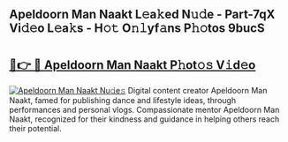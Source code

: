 ## Apeldoorn Man Naakt L𝚎a𝚔ed N𝚞𝚍e - Part-7qX Vi𝚍𝚎o L𝚎a𝚔s - H𝚘𝚝 O𝚗𝚕yf𝚊ns P𝚑𝚘tos 9bucS

# <h2><a href="http://kf0r96.oniu.top/?m=Apeldoorn+Man+Naakt">🔗👉 🔴 Apeldoorn Man Naakt P𝚑ot𝚘𝚜 V𝚒d𝚎o</a></h2>

[![Apeldoorn Man Naakt Nu𝚍e𝚜](https://i.imgur.com/0qMVB7G.gif)](http://kf0r96.oniu.top/?m=Apeldoorn+Man+Naakt)
Digital content creator Apeldoorn Man Naakt, famed for publishing dance and lifestyle ideas, through performances and personal vlogs. Compassionate mentor Apeldoorn Man Naakt, recognized for their kindness and guidance in helping others reach their potential.  
